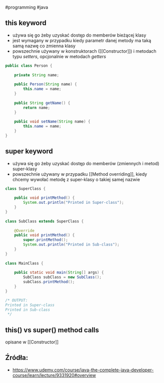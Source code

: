#programming #java

## this keyword
- używa się go żeby uzyskać dostęp do memberów bieżącej klasy
- jest wymagany w przypadku kiedy parametr danej metody ma taką samą nazwę co zmienna klasy
- powszechnie używany w konstruktorach ([[Constructor]]) i metodach typu *setters*, opcjonalnie w metodach *getters*

```java
public class Person {  
  
    private String name;  
  
    public Person(String name) {  
        this.name = name; 
    }
  
    public String getName() {  
        return name;  
    }  
  
    public void setName(String name) {  
        this.name = name;  
    }
}
```

## super keyword
- używa się go żeby uzyskać dostęp do memberów (zmiennych i metod) super-klasy
- powszechnie używany w przypadku [[Method overriding]], kiedy chcemy wywołać metodę z super-klasy o takiej samej nazwie

```java
class SuperClass {  
  
    public void printMethod() {  
        System.out.println("Printed in Super-class");  
    }  
}  
  
class SubClass extends SuperClass {  
  
    @Override  
    public void printMethod() {  
        super.printMethod();  
        System.out.println("Printed in Sub-class");  
    }  
}  
  
class MainClass {  
  
    public static void main(String[] args) {  
        SubClass subClass = new SubClass();  
        subClass.printMethod();  
    }  
}

/* OUTPUT: 
Printed in Super-class  
Printed in Sub-class  
 */
```

## this() vs super() method calls
opisane w [[Constructor]]

## Źródła:
- https://www.udemy.com/course/java-the-complete-java-developer-course/learn/lecture/9331920#overview